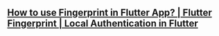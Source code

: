 [How to use Fingerprint in Flutter App? | Flutter Fingerprint | Local Authentication in Flutter](https://www.youtube.com/watch?v=UjmqyZB5nYA)
---
